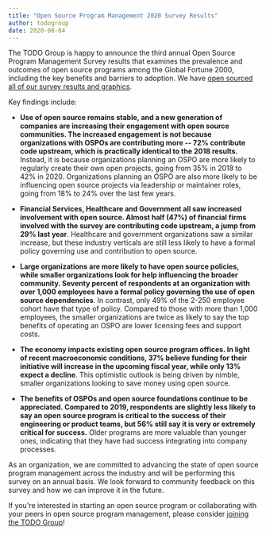 ```yaml
---
title: "Open Source Program Management 2020 Survey Results"
author: todogroup
date: 2020-08-04
---
```


The TODO Group is happy to announce the third annual Open Source Program Management Survey results that examines the prevalence and outcomes of open source programs among the Global Fortune 2000, including the key benefits and barriers to adoption. We have [open sourced all of our survey results and graphics](https://github.com/todogroup/survey/tree/master/2020).

Key findings include:

* **Use of open source remains stable, and a new generation of companies are increasing their engagement with open source communities. The increased engagement is not because organizations with OSPOs are contributing more -- 72% contribute code upstream, which is practically identical to the 2018 results.** Instead, it is because organizations planning an OSPO are more likely to regularly create their own open projects, going from 35% in 2018 to 42% in 2020. Organizations planning an OSPO are also more likely to be influencing open source projects via leadership or maintainer roles, going from 18% to 24% over the last few years.

* **Financial Services, Healthcare and Government all saw increased involvement with open source. Almost half (47%) of financial firms involved with the survey are contributing code upstream, a jump from 29% last year**. Healthcare and government organizations saw a similar increase, but these industry verticals are still less likely to have a formal policy governing use and contribution to open source.

* **Large organizations are more likely to have open source policies, while smaller organizations look for help influencing the broader community. Seventy percent of respondents at an organization with over 1,000 employees have a formal policy governing the use of open source dependencies**. In contrast, only 49% of the 2-250 employee cohort have that type of policy. Compared to those with more than 1,000 employees, the smaller organizations are twice as likely to say the top benefits of operating an OSPO are lower licensing fees and support costs.

* **The economy impacts existing open source program offices. In light of recent macroeconomic conditions, 37% believe funding for their initiative will increase in the upcoming fiscal year, while only 13% expect a decline**. This optimistic outlook is being driven by nimble, smaller organizations looking to save money using open source.

* **The benefits of OSPOs and open source foundations continue to be appreciated. Compared to 2019, respondents are slightly less likely to say an open source program is critical to the success of their engineering or product teams, but 56% still say it is very or extremely critical for success.** Older programs are more valuable than younger ones, indicating that they have had success integrating into company processes.

As an organization, we are committed to advancing the state of open source program management across the industry and will be performing this survey on an annual basis. We look forward to community feedback on this survey and how we can improve it in the future.

If you're interested in starting an open source program or collaborating with your peers in open source program management, please consider [joining the TODO Group](http://todogroup.org/join/)!
